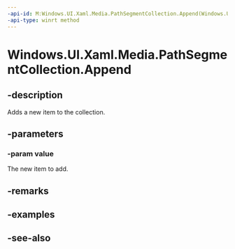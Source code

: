 ```yaml
---
-api-id: M:Windows.UI.Xaml.Media.PathSegmentCollection.Append(Windows.UI.Xaml.Media.PathSegment)
-api-type: winrt method
---
```


<!-- Method syntax
public void Append(Windows.UI.Xaml.Media.PathSegment value)
-->

# Windows.UI.Xaml.Media.PathSegmentCollection.Append

## -description
Adds a new item to the collection.



## -parameters
### -param value
The new item to add.

## -remarks

## -examples

## -see-also
